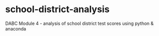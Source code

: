 # school-district-analysis
DABC Module 4 - analysis of school district test scores using python &amp; anaconda
